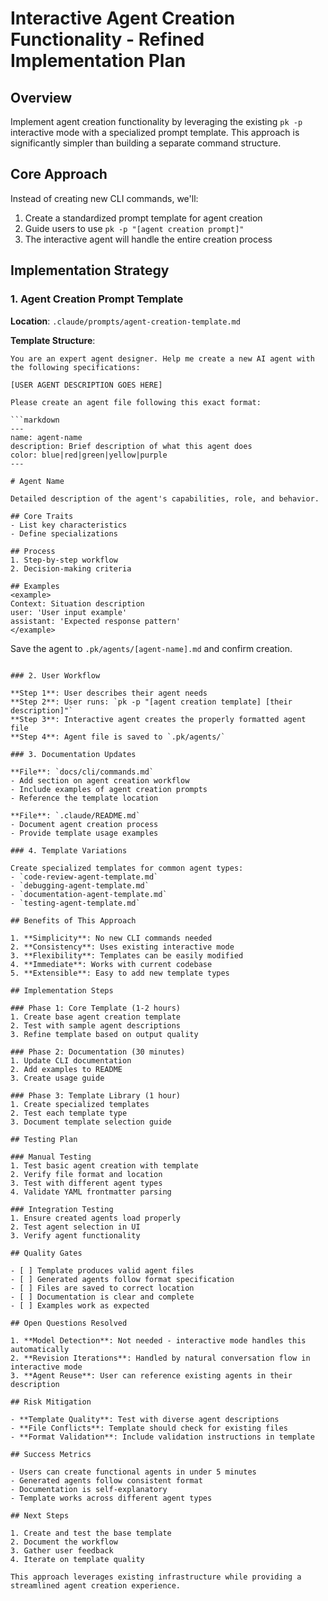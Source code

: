 # Interactive Agent Creation Functionality - Refined Implementation Plan

## Overview

Implement agent creation functionality by leveraging the existing `pk -p` interactive mode with a specialized prompt template. This approach is significantly simpler than building a separate command structure.

## Core Approach

Instead of creating new CLI commands, we'll:

1. Create a standardized prompt template for agent creation
2. Guide users to use `pk -p "[agent creation prompt]"`
3. The interactive agent will handle the entire creation process

## Implementation Strategy

### 1. Agent Creation Prompt Template

**Location**: `.claude/prompts/agent-creation-template.md`

**Template Structure**:

````
You are an expert agent designer. Help me create a new AI agent with the following specifications:

[USER AGENT DESCRIPTION GOES HERE]

Please create an agent file following this exact format:

```markdown
---
name: agent-name
description: Brief description of what this agent does
color: blue|red|green|yellow|purple
---

# Agent Name

Detailed description of the agent's capabilities, role, and behavior.

## Core Traits
- List key characteristics
- Define specializations

## Process
1. Step-by-step workflow
2. Decision-making criteria

## Examples
<example>
Context: Situation description
user: 'User input example'
assistant: 'Expected response pattern'
</example>
````

Save the agent to `.pk/agents/[agent-name].md` and confirm creation.

```

### 2. User Workflow

**Step 1**: User describes their agent needs
**Step 2**: User runs: `pk -p "[agent creation template] [their description]"`
**Step 3**: Interactive agent creates the properly formatted agent file
**Step 4**: Agent file is saved to `.pk/agents/`

### 3. Documentation Updates

**File**: `docs/cli/commands.md`
- Add section on agent creation workflow
- Include examples of agent creation prompts
- Reference the template location

**File**: `.claude/README.md`
- Document agent creation process
- Provide template usage examples

### 4. Template Variations

Create specialized templates for common agent types:
- `code-review-agent-template.md`
- `debugging-agent-template.md`
- `documentation-agent-template.md`
- `testing-agent-template.md`

## Benefits of This Approach

1. **Simplicity**: No new CLI commands needed
2. **Consistency**: Uses existing interactive mode
3. **Flexibility**: Templates can be easily modified
4. **Immediate**: Works with current codebase
5. **Extensible**: Easy to add new template types

## Implementation Steps

### Phase 1: Core Template (1-2 hours)
1. Create base agent creation template
2. Test with sample agent descriptions
3. Refine template based on output quality

### Phase 2: Documentation (30 minutes)
1. Update CLI documentation
2. Add examples to README
3. Create usage guide

### Phase 3: Template Library (1 hour)
1. Create specialized templates
2. Test each template type
3. Document template selection guide

## Testing Plan

### Manual Testing
1. Test basic agent creation with template
2. Verify file format and location
3. Test with different agent types
4. Validate YAML frontmatter parsing

### Integration Testing
1. Ensure created agents load properly
2. Test agent selection in UI
3. Verify agent functionality

## Quality Gates

- [ ] Template produces valid agent files
- [ ] Generated agents follow format specification
- [ ] Files are saved to correct location
- [ ] Documentation is clear and complete
- [ ] Examples work as expected

## Open Questions Resolved

1. **Model Detection**: Not needed - interactive mode handles this automatically
2. **Revision Iterations**: Handled by natural conversation flow in interactive mode
3. **Agent Reuse**: User can reference existing agents in their description

## Risk Mitigation

- **Template Quality**: Test with diverse agent descriptions
- **File Conflicts**: Template should check for existing files
- **Format Validation**: Include validation instructions in template

## Success Metrics

- Users can create functional agents in under 5 minutes
- Generated agents follow consistent format
- Documentation is self-explanatory
- Template works across different agent types

## Next Steps

1. Create and test the base template
2. Document the workflow
3. Gather user feedback
4. Iterate on template quality

This approach leverages existing infrastructure while providing a streamlined agent creation experience.
```
